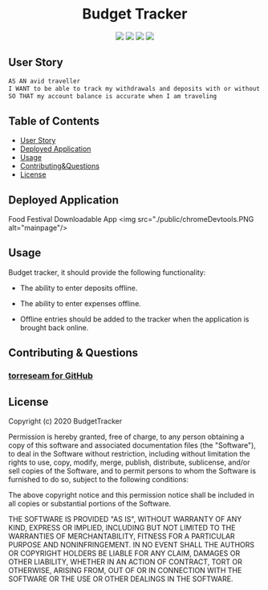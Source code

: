 

<h1 align="center">Budget Tracker</h1>

<p align="center">
<img src="https://img.shields.io/badge/Javascript-brightgreen"/>
<img src="https://img.shields.io/badge/Express-red"/>
<img src="https://img.shields.io/badge/Node.js-success"/>
<img src="https://img.shields.io/badge/Mongoose-lightblue"/>

## User Story

```md
AS AN avid traveller
I WANT to be able to track my withdrawals and deposits with or without a data/internet connection
SO THAT my account balance is accurate when I am traveling 
```


## Table of Contents

* [User Story](#user-story)
* [Deployed Application](#deployed-application)
* [Usage](#usage)
* [Contributing&Questions](#contributing&questions)
* [License](#license)


## Deployed Application 

Food Festival Downloadable App
<img src="./public/chromeDevtools.PNG alt="mainpage"/>


## Usage

Budget tracker, it should provide the following functionality:

* The ability to enter deposits offline.

* The ability to enter expenses offline.

* Offline entries should be added to the tracker when the application is brought back online.


## Contributing & Questions

### [torreseam for GitHub](https://github.com/torreseam)  


 ## License


  Copyright (c) 2020 BudgetTracker

  Permission is hereby granted, free of charge, to any person obtaining a copy
  of this software and associated documentation files (the "Software"), to deal
  in the Software without restriction, including without limitation the rights
  to use, copy, modify, merge, publish, distribute, sublicense, and/or sell
  copies of the Software, and to permit persons to whom the Software is
  furnished to do so, subject to the following conditions:

  The above copyright notice and this permission notice shall be included in all
  copies or substantial portions of the Software.

  THE SOFTWARE IS PROVIDED "AS IS", WITHOUT WARRANTY OF ANY KIND, EXPRESS OR
  IMPLIED, INCLUDING BUT NOT LIMITED TO THE WARRANTIES OF MERCHANTABILITY,
  FITNESS FOR A PARTICULAR PURPOSE AND NONINFRINGEMENT. IN NO EVENT SHALL THE
  AUTHORS OR COPYRIGHT HOLDERS BE LIABLE FOR ANY CLAIM, DAMAGES OR OTHER
  LIABILITY, WHETHER IN AN ACTION OF CONTRACT, TORT OR OTHERWISE, ARISING FROM,
  OUT OF OR IN CONNECTION WITH THE SOFTWARE OR THE USE OR OTHER DEALINGS IN THE
  SOFTWARE.